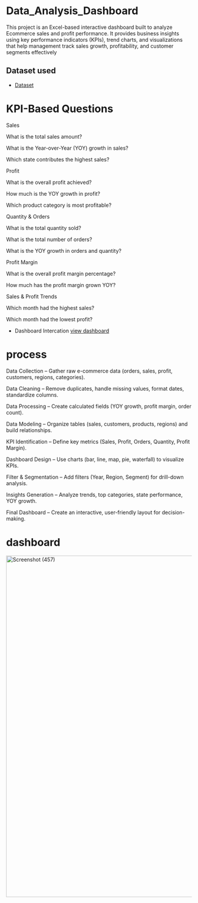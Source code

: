 # Data_Analysis_Dashboard
This project is an Excel-based interactive dashboard built to analyze Ecommerce sales and profit performance. It provides business insights using key performance indicators (KPIs), trend charts, and visualizations that help management track sales growth, profitability, and customer segments effectively

## Dataset used
- <a href="https://github.com/Maheshyadav2711/Data_Analysis_Dashboard/blob/main/Ecommerce%20Sales%20Analysis.xlsx">Dataset</a>


# KPI-Based Questions

Sales

What is the total sales amount?

What is the Year-over-Year (YOY) growth in sales?

Which state contributes the highest sales?

Profit

What is the overall profit achieved?

How much is the YOY growth in profit?

Which product category is most profitable?

Quantity & Orders

What is the total quantity sold?

What is the total number of orders?

What is the YOY growth in orders and quantity?

Profit Margin

What is the overall profit margin percentage?

How much has the profit margin grown YOY?

Sales & Profit Trends

Which month had the highest sales?

Which month had the lowest profit?

- Dashboard Intercation   <a href="https://github.com/Maheshyadav2711/Data_Analysis_Dashboard/blob/main/Screenshot%20(457).png">view dashboard</a>

# process 
Data Collection – Gather raw e-commerce data (orders, sales, profit, customers, regions, categories).

Data Cleaning – Remove duplicates, handle missing values, format dates, standardize columns.

Data Processing – Create calculated fields (YOY growth, profit margin, order count).

Data Modeling – Organize tables (sales, customers, products, regions) and build relationships.

KPI Identification – Define key metrics (Sales, Profit, Orders, Quantity, Profit Margin).

Dashboard Design – Use charts (bar, line, map, pie, waterfall) to visualize KPIs.

Filter & Segmentation – Add filters (Year, Region, Segment) for drill-down analysis.

Insights Generation – Analyze trends, top categories, state performance, YOY growth.

Final Dashboard – Create an interactive, user-friendly layout for decision-making.



# dashboard

<img width="1852" height="927" alt="Screenshot (457)" src="https://github.com/user-attachments/assets/412b7e9b-86f0-4987-873b-dd591f820135" />





